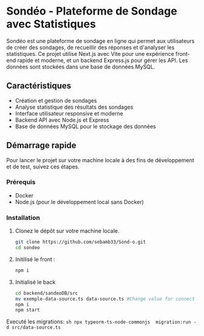 # Sondéo - Plateforme de Sondage avec Statistiques

Sondéo est une plateforme de sondage en ligne qui permet aux utilisateurs de créer des sondages, de recueillir des réponses et d'analyser les statistiques. Ce projet utilise Next.js avec Vite pour une expérience front-end rapide et moderne, et un backend Express.js pour gérer les API. Les données sont stockées dans une base de données MySQL.

## Caractéristiques

- Création et gestion de sondages
- Analyse statistique des résultats des sondages
- Interface utilisateur responsive et moderne
- Backend API avec Node.js et Express
- Base de données MySQL pour le stockage des données

## Démarrage rapide

Pour lancer le projet sur votre machine locale à des fins de développement et de test, suivez ces étapes.

### Prérequis

- Docker
- Node.js (pour le développement local sans Docker)

### Installation

1. Clonez le dépôt sur votre machine locale.

   ```sh
   git clone https://github.com/sebamb33/Sond-o.git
   cd sondeo

   ```

2. Initilisé le front :

   ```sh
   npm i

   ```

3. Initialisé le back
   ```sh
   cd backend/sandeoDB/src
   mv exemple-data-source.ts data-source.ts #Change value for connect BD
   npm i
   npm start
   ```

Executé les migrations:
    ```sh
    npx typeorm-ts-node-commonjs  migration:run -d src/data-source.ts
    ```
